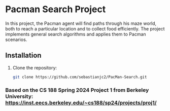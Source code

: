 # Pacman Search Project

In this project, the Pacman agent will find paths through his maze world, both to reach a particular location and to collect food efficiently. The project implements general search algorithms and applies them to Pacman scenarios.

## Installation

1. Clone the repository:

    ```bash
    git clone https://github.com/sebastianjc2/PacMan-Search.git
    ```


### Based on the CS 188 Spring 2024 Project 1 from Berkeley University: https://inst.eecs.berkeley.edu/~cs188/sp24/projects/proj1/
